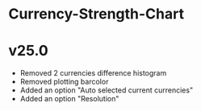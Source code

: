 # Currency-Strength-Chart

# v25.0
- Removed 2 currencies difference histogram
- Removed plotting barcolor
- Added an option "Auto selected current currencies"
- Added an option "Resolution"
